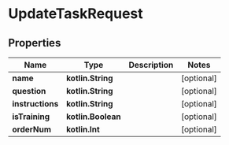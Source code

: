 
# UpdateTaskRequest

## Properties
| Name | Type | Description | Notes |
| ------------ | ------------- | ------------- | ------------- |
| **name** | **kotlin.String** |  |  [optional] |
| **question** | **kotlin.String** |  |  [optional] |
| **instructions** | **kotlin.String** |  |  [optional] |
| **isTraining** | **kotlin.Boolean** |  |  [optional] |
| **orderNum** | **kotlin.Int** |  |  [optional] |



